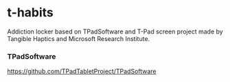 # t-habits
Addiction locker based on TPadSoftware and T-Pad screen project made by Tangible Haptics and Microsoft Research Institute. 

### TPadSoftware
https://github.com/TPadTabletProject/TPadSoftware
